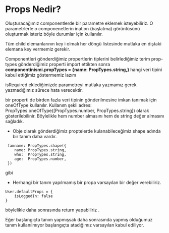 # Props Nedir?

Oluşturacağımız componentlerde bir parametre eklemek isteyebiliriz. O parametrlerle o componenetlerin ination (başlatma) görüntüsünü oluşturmak isteriz böyle durumlar için kullanılır.

Tüm child elemanlarının key i olmalı her döngü listesinde mutlaka en dıştaki elemana key vermemiz gerekir.

Componentleri gönderdiğimiz propertlerin tiplerini belirlediğimiz terim prop-types
gönderdiğimiz properti import ettikten sonra 
<b> 
 componentinismi.propTypes = {name: PropTypes.string,} 
 </b>
 hangi veri tipini kabul ettiğimiz göstermemiz lazım

isRequired eklediğimizde parametreyi mutlaka yazmamız gerek yazmadığımız sürece hata verecektir.

bir properti de birden fazla veri tipinin gönderilmesine imkan tanımak için oneOfType kullanılır.
Kullanım şekli  adres: PropTypes.oneOfType([PropTypes.number, PropTypes.string])
olarak gösterilebilinir. Böylelikle hem number almasını hem de string değer almasını sağladık.

 - Obje olarak gönderdiğimiz proptelerde kulanabileceğimiz shape adında bir tanım daha vardır. 
```
 famname: PropTypes.shape({
    name: PropTypes.string,
    who:  PropTypes.string,
    age:  PropTypes.number,
 })
```
gibi

- Herhangi bir tanım yapılmamış bir propa varsayılan bir değer verebiliriz.
```
User.defaultProps = {
    isLoggedIn: false
}
```
böylelikle daha sonrasında return yapabiliriz .

Eğer başlangıçta tanım yapmışsak daha sonrasında yapmış olduğumuz tanım kullanılmıyor başlangıçta atadığımız varsayılan kabul ediliyor.
